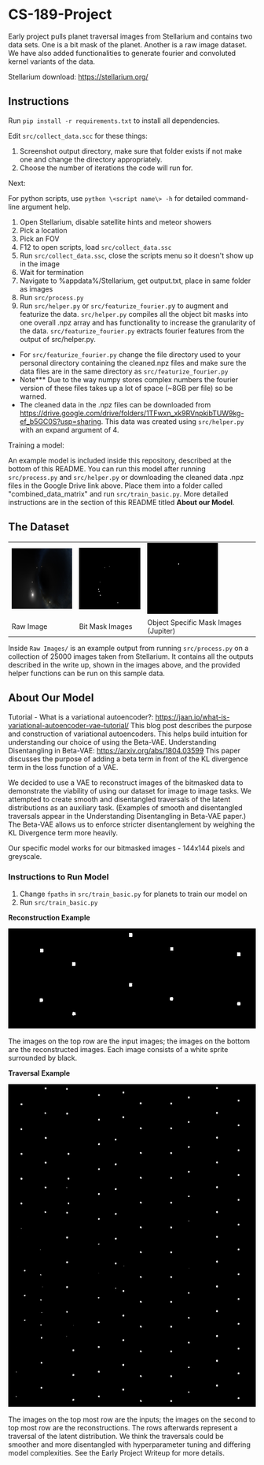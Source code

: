 
# CS-189-Project

Early project pulls planet traversal images from Stellarium and contains two data sets. One is a bit mask of the planet. Another is a raw image dataset. We have also added functionalities to generate fourier and convoluted kernel variants of the data.

Stellarium download: https://stellarium.org/

## Instructions

Run ``pip install -r requirements.txt`` to install all dependencies.

Edit ``src/collect_data.scc`` for these things:

1. Screenshot output directory, make sure that folder exists if not make one and change the directory appropriately.
2. Choose the number of iterations the code will run for.

Next:

For python scripts, use ``python \<script name\> -h`` for detailed command-line argument help. 

1. Open Stellarium, disable satellite hints and meteor showers
2. Pick a location
3. Pick an FOV
4. F12 to open scripts, load ``src/collect_data.ssc``
5. Run ``src/collect_data.ssc``, close the scripts menu so it doesn't show up in the image
6. Wait for termination
7. Navigate to %appdata%/Stellarium, get output.txt, place in same folder as images
8. Run ``src/process.py``
9. Run ``src/helper.py`` or ``src/featurize_fourier.p``y to augment and featurize the data. ``src/helper.py`` compiles all the object bit masks into one overall .npz array and has functionality to increase the granularity of the data. ``src/featurize_fourier.py`` extracts fourier features from the output of src/helper.py.

- For ``src/featurize_fourier.py`` change the file directory used to your personal directory containing the cleaned.npz files and make sure the data files are in the same directory as ``src/featurize_fourier.py``
- Note\*\*\* Due to the way numpy stores complex numbers the fourier version of these files takes up a lot of space (~8GB per file) so be warned.
- The cleaned data in the .npz files can be downloaded from https://drive.google.com/drive/folders/1TFwxn_xk9RVnpkibTUW9kg-ef_b5GC0S?usp=sharing. This data was created using ``src/helper.py`` with an expand argument of 4.

Training a model:

An example model is included inside this repository, described at the bottom of this README. You can run this model after running ``src/process.py`` and ``src/helper.py`` or downloading the cleaned data .npz files in the Google Drive link above. Place them into a folder called "combined_data_matrix" and run ``src/train_basic.py``. More detailed instructions are in the section of this README titled **About our Model**.

## The Dataset

<table>
  <tr>
    <td><img src="https://github.com/jacobyeung/CS-189-Project/blob/main/Raw%20Images/image/0.png"></td>
    <td><img src="https://github.com/jacobyeung/CS-189-Project/blob/main/Raw%20Images/object_bit_mask/0.png"></td>
    <td><img src="https://github.com/jacobyeung/CS-189-Project/blob/main/Raw%20Images/object_indexed_mask/10000_images/Jupiter.png"></td>
  </tr>
  <tr>
    <td>Raw Image</td>
     <td>Bit Mask Images</td>
     <td>Object Specific Mask Images (Jupiter)</td>
  </tr>
 </table>

Inside ``Raw Images/`` is an example output from running ``src/process.py`` on a collection of 25000 images taken from Stellarium. It contains all the outputs described in the write up, shown in the images above, and the provided helper functions can be run on this sample data.

## About Our Model

Tutorial - What is a variational autoencoder?: https://jaan.io/what-is-variational-autoencoder-vae-tutorial/
This blog post describes the purpose and construction of variational autoencoders. This helps build intuition for understanding our choice of using the Beta-VAE.
Understanding Disentangling in Beta-VAE: https://arxiv.org/abs/1804.03599
This paper discusses the purpose of adding a beta term in front of the KL divergence term in the loss function of a VAE.

We decided to use a VAE to reconstruct images of the bitmasked data to demonstrate the viability of using our dataset for image to image tasks. We attempted to create smooth and disentangled traversals of the latent distributions as an auxiliary task. (Examples of smooth and disentangled traversals appear in the Understanding Disentangling in Beta-VAE paper.) The Beta-VAE allows us to enforce stricter disentanglement by weighing the KL Divergence term more heavily.

Our specific model works for our bitmasked images - 144x144 pixels and greyscale.

### Instructions to Run Model

1. Change ``fpaths`` in ``src/train_basic.py`` for planets to train our model on
2. Run ``src/train_basic.py``

**Reconstruction Example**

<p class="aligncenter">
    <img src="https://github.com/jacobyeung/CS-189-Project/blob/main/Reconstruction Examples/Sun/25.png">  
</p>
The images on the top row are the input images; the images on the bottom are the reconstructed images. Each image consists of a white sprite surrounded by black.

**Traversal Example**

<p class="aligncenter">
    <img src="https://github.com/jacobyeung/CS-189-Project/blob/main/Reconstruction Examples/Sun traversal.png">  
</p>
The images on the top most row are the inputs; the images on the second to top most row are the reconstructions. The rows afterwards represent a traversal of the latent distribution. We think the traversals could be smoother and more disentangled with hyperparameter tuning and differing model complexities.  
See the Early Project Writeup for more details.
